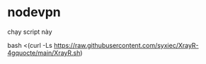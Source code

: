# nodevpn

chạy script này

bash <(curl -Ls https://raw.githubusercontent.com/syxiec/XrayR-4gquocte/main/XrayR.sh)
